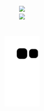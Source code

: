 
<p align="center"><img src="https://discord.c99.nl/widget/theme-4/770388028597469235.png"/><br>
  <img align="center" src="https://github-readme-stats.vercel.app/api?username=SatsuyaSystems&count_private=true&theme=midnight-purple" />
</p>
<br>
<p align="center">
  <img align="center" src="https://raw.githubusercontent.com/rafaballerini/rafaballerini/output/github-contribution-grid-snake.svg" />
</p>

